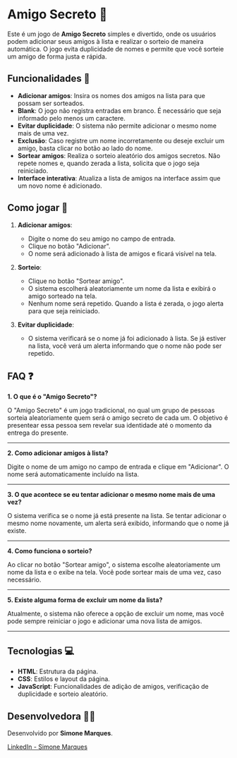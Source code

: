 # Amigo Secreto 🎉

Este é um jogo de **Amigo Secreto** simples e divertido, onde os usuários podem adicionar seus amigos à lista e realizar o sorteio de maneira automática. O jogo evita duplicidade de nomes e permite que você sorteie um amigo de forma justa e rápida.

## Funcionalidades 🚀

- **Adicionar amigos**: Insira os nomes dos amigos na lista para que possam ser sorteados.
- **Blank**: O jogo não registra entradas em branco. É necessário que seja informado pelo menos um caractere.
- **Evitar duplicidade**: O sistema não permite adicionar o mesmo nome mais de uma vez.
- **Exclusão**: Caso registre um nome incorretamente ou deseje excluir um amigo, basta clicar no botão ao lado do nome.
- **Sortear amigos**: Realiza o sorteio aleatório dos amigos secretos. Não repete nomes e, quando zerada a lista, solicita que o jogo seja reiniciado.
- **Interface interativa**: Atualiza a lista de amigos na interface assim que um novo nome é adicionado.

## Como jogar 🎲

1. **Adicionar amigos**:
   - Digite o nome do seu amigo no campo de entrada.
   - Clique no botão "Adicionar".
   - O nome será adicionado à lista de amigos e ficará visível na tela.

2. **Sorteio**:
   - Clique no botão "Sortear amigo".
   - O sistema escolherá aleatoriamente um nome da lista e exibirá o amigo sorteado na tela.
   - Nenhum nome será repetido. Quando a lista é zerada, o jogo alerta para que seja reiniciado.

3. **Evitar duplicidade**:
   - O sistema verificará se o nome já foi adicionado à lista. Se já estiver na lista, você verá um alerta informando que o nome não pode ser repetido. 

## FAQ ❓

**1. O que é o "Amigo Secreto"?**
   
O "Amigo Secreto" é um jogo tradicional, no qual um grupo de pessoas sorteia aleatoriamente quem será o amigo secreto de cada um. O objetivo é presentear essa pessoa sem revelar sua identidade até o momento da entrega do presente.

---

**2. Como adicionar amigos à lista?**
   
Digite o nome de um amigo no campo de entrada e clique em "Adicionar". O nome será automaticamente incluído na lista.

---

**3. O que acontece se eu tentar adicionar o mesmo nome mais de uma vez?**

O sistema verifica se o nome já está presente na lista. Se tentar adicionar o mesmo nome novamente, um alerta será exibido, informando que o nome já existe.

---

**4. Como funciona o sorteio?**

Ao clicar no botão "Sortear amigo", o sistema escolhe aleatoriamente um nome da lista e o exibe na tela. Você pode sortear mais de uma vez, caso necessário.

---

**5. Existe alguma forma de excluir um nome da lista?**

Atualmente, o sistema não oferece a opção de excluir um nome, mas você pode sempre reiniciar o jogo e adicionar uma nova lista de amigos.

---

## Tecnologias 💻

- **HTML**: Estrutura da página.
- **CSS**: Estilos e layout da página.
- **JavaScript**: Funcionalidades de adição de amigos, verificação de duplicidade e sorteio aleatório.

## Desenvolvedora 🧑‍💻

Desenvolvido por **Simone Marques**.

[LinkedIn - Simone Marques](https://www.linkedin.com/in/simonefmr)

